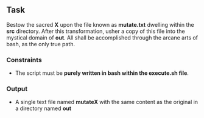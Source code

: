 ## Task

Bestow the sacred **X** upon the file known as **mutate.txt** dwelling within the **src** directory. After this transformation, usher a copy of this file into the mystical domain of **out**. All shall be accomplished through the arcane arts of bash, as the only true path.

### Constraints

- The script must be **purely written in bash within the execute.sh file**.

### Output

- A single text file named **mutateX** with the same content as the original in a directory named **out**
